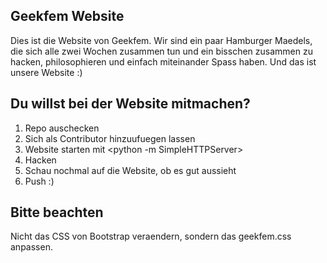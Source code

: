 ## Geekfem Website
Dies ist die Website von Geekfem. Wir sind ein paar Hamburger Maedels, die sich alle zwei Wochen zusammen tun und ein bisschen zusammen zu hacken, philosophieren und einfach miteinander Spass haben. Und das ist unsere Website :)

## Du willst bei der Website mitmachen?
1. Repo auschecken
2. Sich als Contributor hinzuufuegen lassen
3. Website starten mit 
		<python -m SimpleHTTPServer>
4. Hacken
5. Schau nochmal auf die Website, ob es gut aussieht
6. Push :)

## Bitte beachten
Nicht das CSS von Bootstrap veraendern, sondern das geekfem.css anpassen.
